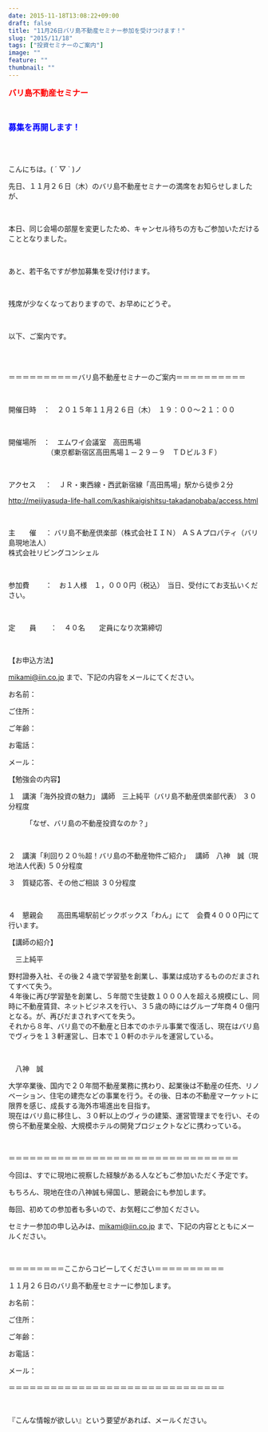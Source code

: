 ```yaml
---
date: 2015-11-18T13:08:22+09:00
draft: false
title: "11月26日バリ島不動産セミナー参加を受けつけます！"
slug: "2015/11/18"
tags: ["投資セミナーのご案内"]
image: ""
feature: ""
thumbnail: ""
---
```

<p><font color="#ff0000" size="3"><strong>バリ島不動産セミナー</strong></font></p><br/><p><font color="#0000ff" size="3"><strong>募集を再開します！</strong></font></p><br/><br/><p>こんにちは。( ´ ▽ ` )ノ<br/></p><p>先日、１１月２６日（木）のバリ島不動産セミナーの満席をお知らせしましたが、</p><br/><p>本日、同じ会場の部屋を変更したため、キャンセル待ちの方もご参加いただけることとなりました。</p><br/><p>あと、若干名ですが参加募集を受け付けます。</p><br/><p>残席が少なくなっておりますので、お早めにどうぞ。</p><br/><p>以下、ご案内です。</p><br/><br/><p> ＝＝＝＝＝＝＝＝＝＝バリ島不動産セミナーのご案内＝＝＝＝＝＝＝＝＝＝</p><br/><p> 開催日時　：　２０１５年１１月２６日（木）　１９：００～２１：００</p><br/><p> 開催場所　：　エムワイ会議室　高田馬場<br/> 　　　　　　（東京都新宿区高田馬場１－２９－９　ＴＤビル３Ｆ）</p><br/><p> アクセス　  ：　ＪＲ・東西線・西武新宿線「高田馬場」駅から徒歩２分</p><p> <a href="access.html">http://meijiyasuda-life-hall.com/kashikaigishitsu-takadanobaba/access.html</a></p><br/><p>主　　催　  ：   バリ島不動産倶楽部（株式会社ＩＩＮ）       ＡＳＡプロパティ（バリ島現地法人）<br/>                    株式会社リビングコンシェル</p><br/><p>参加費　　 ：　お１人様　１，０００円（税込）　当日、受付にてお支払いください。</p><br/><p>定　　員　　：　４０名　　定員になり次第締切</p><br/><p>【お申込方法】</p><p><a href="mailto:mikami@iin.co.jp">mikami@iin.co.jp</a> まで、下記の内容をメールにてください。</p><p>お名前：</p><p>ご住所：</p><p>ご年齢：</p><p>お電話：</p><p>メール：</p><p> </p><p>【勉強会の内容】</p><p>１　講演「海外投資の魅力」       講師　三上純平（バリ島不動産倶楽部代表）    ３０分程度</p><p>     　　　「なぜ、バリ島の不動産投資なのか？」</p><br/><p>２　講演「利回り２０％超！バリ島の不動産物件ご紹介」　 講師　八神　誠（現地法人代表)     ５０分程度</p><p>     </p><p>３　質疑応答、その他ご相談                                                  ３０分程度</p><br/><p>４　懇親会　　高田馬場駅前ビックボックス「わん」にて　会費４０００円にて行います。</p><p> </p><p>【講師の紹介】 </p><p>　三上純平　</p><p>野村證券入社、その後２４歳で学習塾を創業し、事業は成功するもののだまされてすべて失う。<br/>４年後に再び学習塾を創業し、５年間で生徒数１０００人を超える規模にし、同時に不動産賃貸、ネットビジネスを行い、３５歳の時にはグループ年商４０億円となる。が、再びだまされすべてを失う。<br/>それから８年、バリ島での不動産と日本でのホテル事業で復活し、現在はバリ島でヴィラを１３軒運営し、日本で１０軒のホテルを運営している。</p><br/><p>　八神　誠　</p><p>大学卒業後、国内で２０年間不動産業務に携わり、起業後は不動産の任売、リノベーション、住宅の建売などの事業を行う。その後、日本の不動産マーケットに限界を感じ、成長する海外市場進出を目指す。<br/>現在はバリ島に移住し、３０軒以上のヴィラの建築、運営管理までを行い、その傍ら不動産業全般、大規模ホテルの開発プロジェクトなどに携わっている。</p><br/><p>＝＝＝＝＝＝＝＝＝＝＝＝＝＝＝＝＝＝＝＝＝＝＝＝＝＝＝＝＝＝＝＝＝</p><p>今回は、すでに現地に視察した経験がある人などもご参加いただく予定です。</p><p>もちろん、現地在住の八神誠も帰国し、懇親会にも参加します。</p><p>毎回、初めての参加者も多いので、お気軽にご参加ください。</p><p>セミナー参加の申し込みは、<a href="mailto:mikami@iin.co.jp">mikami@iin.co.jp</a> まで、下記の内容とともにメールください。</p><br/><p>＝＝＝＝＝＝＝＝ここからコピーしてください＝＝＝＝＝＝＝＝＝＝</p><p>１１月２６日のバリ島不動産セミナーに参加します。</p><p>お名前：</p><p>ご住所：</p><p>ご年齢：</p><p>お電話：</p><p>メール：</p><p>＝＝＝＝＝＝＝＝＝＝＝＝＝＝＝＝＝＝＝＝＝＝＝＝＝＝＝＝＝＝＝</p><br/><p>『こんな情報が欲しい』という要望があれば、メールください。</p><br/><br/><p>                                                        </p>

